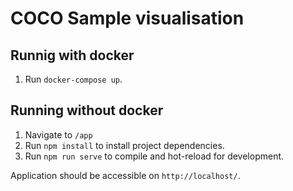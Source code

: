 # COCO Sample visualisation

## Runnig with docker
1. Run `docker-compose up`.

## Running without docker
1. Navigate to `/app`
2. Run `npm install` to install project dependencies.
3. Run `npm run serve` to compile and hot-reload for development.

Application should be accessible on `http://localhost/`.